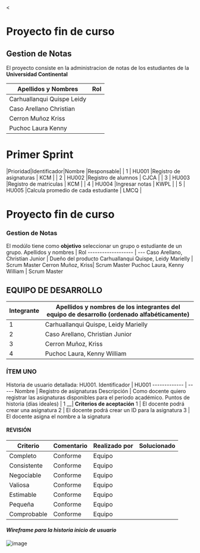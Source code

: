 <
# Proyecto fin de curso
## Gestion de Notas
El proyecto consiste en la administracion de notas de los estudiantes de la **Universidad Continental**
>


| Apellidos y Nombres        | Rol |
|----------------------------|-----|
| Carhuallanqui Quispe Leidy |     |
| Caso Arellano Christian    |     |
| Cerron Muñoz Kriss         |     |
| Puchoc Laura Kenny         |     |

# Primer Sprint

|Prioridad|Identificador|Nombre                              |Responsable|
|    1    |    HU001    |Registro de asignaturas             |    KCM    |
|    2    |    HU002    |Registro de alumnos                 |    CJCA   |
|    3    |    HU003    |Registro de matriculas              |    KCM    |
|    4    |    HU004    |Ingresar notas                      |    KWPL   |
|    5    |    HU005    |Calcula promedio de cada estudiante |    LMCQ   |




# Proyecto fin de curso 
### Gestion de Notas
El modúlo tiene como **objetivo** seleccionar un grupo o estudiante de un grupo.
Apellidos y nombres | Rol
------------------- | ---
Caso Arellano, Christian Junior | Dueño del producto
Carhuallanqui Quispe, Leidy Marielly | Scrum Master
Cerron Muñoz, Kriss| Scrum Master
Puchoc Laura, Kenny William | Scrum Master



## EQUIPO DE DESARROLLO
Integrante | Apellidos y nombres de los integrantes del equipo de desarrollo (ordenado alfabéticamente)
---------- | ------------------------------------------------------------------------------------------
1 | Carhuallanqui Quispe, Leidy Marielly
2 | Caso Arellano, Christian Junior
3 | Cerron Muñoz, Kriss
4 | Puchoc Laura, Kenny William


### ÍTEM UNO
Historia de usuario detallada: HU001.
Identificador | HU001
------------- | -----
Nombre | Registro de asignaturas
Descripción | 	Como docente quiero registrar las asignaturas disponibles para el periodo académico.
Puntos de historia (días ideales) |	1
__| **Criterios de aceptación**	
1 |	El docente podrá crear una asignatura
2 |	El docente podrá crear un ID para la asignatura
3 | El docente asigna el nombre a la signatura


#### **REVISIÓN**
Criterio | Comentario | Realizado por | Solucionado
---------|------------|---------------|------------
Completo | Conforme | Equipo
Consistente | Conforme | Equipo
Negociable | Conforme | Equipo
Valiosa | Conforme | Equipo
Estimable | Conforme | Equipo
Pequeña | Conforme | Equipo
Comprobable | Conforme | Equipo

#### *Wireframe para la historia inicio de usuario*
![image](https:)

